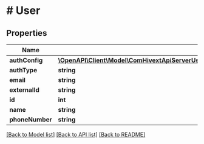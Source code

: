 # # User

## Properties

Name | Type | Description | Notes
------------ | ------------- | ------------- | -------------
**authConfig** | [**\OpenAPI\Client\Model\ComHivextApiServerUsersResponseAuthenticationResponseRequiredAuthCheck**](ComHivextApiServerUsersResponseAuthenticationResponseRequiredAuthCheck.md) |  | [optional]
**authType** | **string** |  | [optional]
**email** | **string** |  | [optional]
**externalId** | **string** |  | [optional]
**id** | **int** |  | [optional]
**name** | **string** |  | [optional]
**phoneNumber** | **string** |  | [optional]

[[Back to Model list]](../../README.md#models) [[Back to API list]](../../README.md#endpoints) [[Back to README]](../../README.md)
